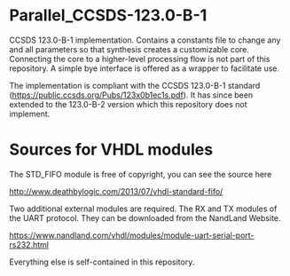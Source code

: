 # Parallel_CCSDS-123.0-B-1

CCSDS 123.0-B-1 implementation. Contains a constants file to change any and all parameters so that synthesis creates a customizable core. Connecting the core to a higher-level processing flow is not part of this repository. A simple bye interface is offered as a wrapper to facilitate use.

The implementation is compliant with the CCSDS 123.0-B-1 standard (https://public.ccsds.org/Pubs/123x0b1ec1s.pdf). It has since been extended to the 123.0-B-2 version which this repository does not implement.

# Sources for VHDL modules

The STD_FIFO module is free of copyright, you can see the source here

http://www.deathbylogic.com/2013/07/vhdl-standard-fifo/

Two additional external modules are required. The RX and TX modules of the UART protocol. They can be downloaded from the NandLand Website.

https://www.nandland.com/vhdl/modules/module-uart-serial-port-rs232.html

Everything else is self-contained in this repository.